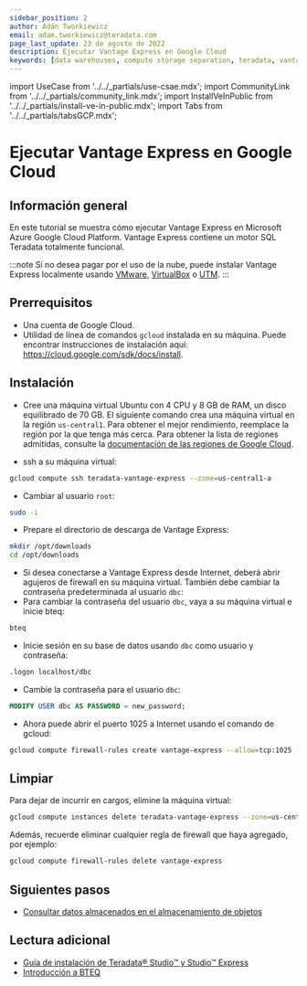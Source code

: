 ```yaml
---
sidebar_position: 2
author: Adán Tworkiewicz
email: adam.tworkiewicz@teradata.com
page_last_update: 23 de agosto de 2022
description: Ejecutar Vantage Express en Google Cloud
keywords: [data warehouses, compute storage separation, teradata, vantage, cloud data platform, object storage, business intelligence, enterprise analytics]
---
```


import UseCase from '../../_partials/use-csae.mdx';
import CommunityLink from '../../_partials/community_link.mdx';
import InstallVeInPublic from '../../_partials/install-ve-in-public.mdx';
import Tabs from '../../_partials/tabsGCP.mdx';

# Ejecutar Vantage Express en Google Cloud

<UseCase />

## Información general

En este tutorial se muestra cómo ejecutar Vantage Express en Microsoft Azure Google Cloud Platform. Vantage Express contiene un motor SQL Teradata totalmente funcional.

:::note
Si no desea pagar por el uso de la nube, puede instalar Vantage Express localmente usando [VMware](../on-your-local/getting-started-vmware.md), [VirtualBox](../on-your-local/getting-started-vbox.md) o [UTM](../on-your-local/getting-started-utm.md).
:::

## Prerrequisitos

* Una cuenta de Google Cloud.
* Utilidad de línea de comandos `gcloud` instalada en su máquina. Puede encontrar instrucciones de instalación aquí: https://cloud.google.com/sdk/docs/install.

## Instalación
* Cree una máquina virtual Ubuntu con 4 CPU y 8 GB de RAM, un disco equilibrado de 70 GB. El siguiente comando crea una máquina virtual en la región `us-central1`. Para obtener el mejor rendimiento, reemplace la región por la que tenga más cerca. Para obtener la lista de regiones admitidas, consulte la [documentación de las regiones de Google Cloud](https://cloud.google.com/compute/docs/regions-zones).

<Tabs />


* ssh a su máquina virtual:

```bash
gcloud compute ssh teradata-vantage-express --zone=us-central1-a
```

* Cambiar al usuario `root`:

```bash
sudo -i
```

* Prepare el directorio de descarga de Vantage Express:

```bash
mkdir /opt/downloads
cd /opt/downloads
```

<InstallVeInPublic />

* Si desea conectarse a Vantage Express desde Internet, deberá abrir agujeros de firewall en su máquina virtual. También debe cambiar la contraseña predeterminada al usuario `dbc`:
* Para cambiar la contraseña del usuario `dbc`, vaya a su máquina virtual e inicie bteq:

```bash
bteq
```

* Inicie sesión en su base de datos usando `dbc` como usuario y contraseña:
```bash
.logon localhost/dbc
```
* Cambie la contraseña para el usuario `dbc`:
```sql
MODIFY USER dbc AS PASSWORD = new_password;
```

* Ahora puede abrir el puerto 1025 a Internet usando el comando de gcloud:
```bash
gcloud compute firewall-rules create vantage-express --allow=tcp:1025 --direction=IN --target-tags=ve
```

## Limpiar

Para dejar de incurrir en cargos, elimine la máquina virtual:
```bash
gcloud compute instances delete teradata-vantage-express --zone=us-central1-a
```

Además, recuerde eliminar cualquier regla de firewall que haya agregado, por ejemplo:
```bash
gcloud compute firewall-rules delete vantage-express
```

## Siguientes pasos
* [Consultar datos almacenados en el almacenamiento de objetos](../../manage-data/nos.md)

## Lectura adicional
* [Guía de instalación de Teradata® Studio™ y Studio™ Express](https://docs.teradata.com/r/Teradata-StudioTM-and-StudioTM-Express-Installation-Guide-17.20)
* [Introducción a BTEQ](https://docs.teradata.com/r/jmAxXLdiDu6NiyjT6hhk7g/root)

<CommunityLink/>
